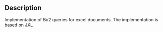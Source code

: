 ## Description ##
Implementation of Bo2 queries for excel documents. The implementation is based on [JXL](http://jxl.sourceforge.net/)
